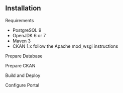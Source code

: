 
Installation
------------

Requirements

- PostgreSQL 9
- OpenJDK 6 or 7
- Maven 3
- CKAN 1.x follow the Apache mod_wsgi instructions

Prepare Database

Prepare CKAN

Build and Deploy

Configure Portal
